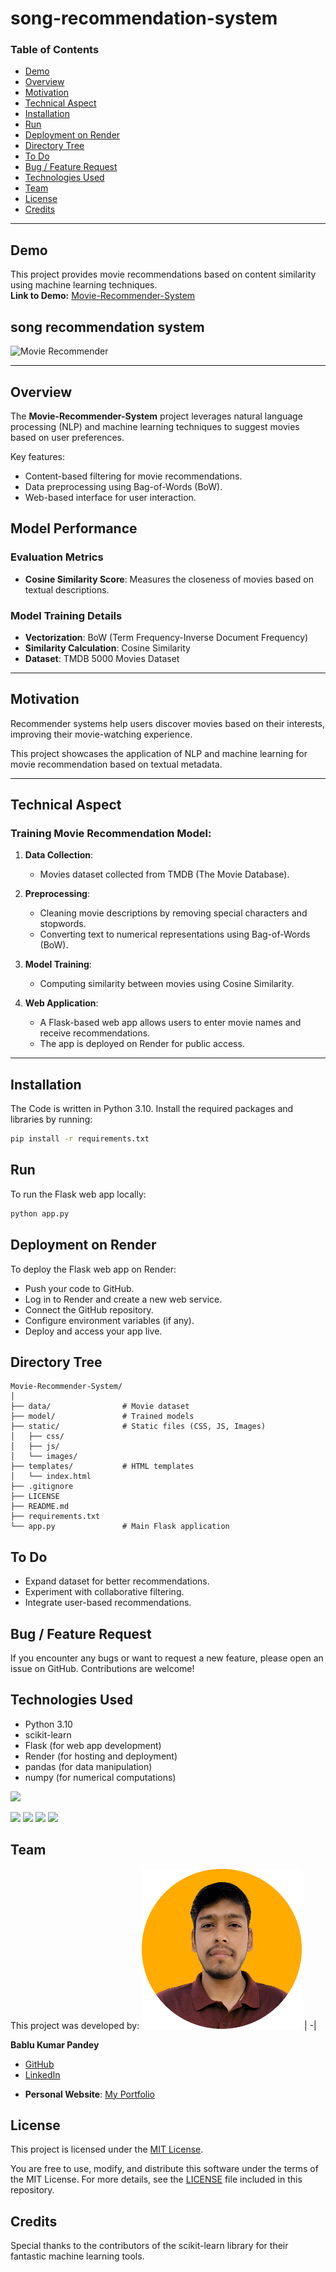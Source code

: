 # song-recommendation-system

### Table of Contents
- [Demo](#demo)
- [Overview](#overview)
- [Motivation](#motivation)
- [Technical Aspect](#technical-aspect)
- [Installation](#installation)
- [Run](#run)
- [Deployment on Render](#deployment-on-render)
- [Directory Tree](#directory-tree)
- [To Do](#to-do)
- [Bug / Feature Request](#bug--feature-request)
- [Technologies Used](#technologies-used)
- [Team](#team)
- [License](#license)
- [Credits](#credits)

---

## Demo
This project provides movie recommendations based on content similarity using machine learning techniques.<br>
**Link to Demo:** [Movie-Recommender-System](#) 

## song recommendation system

![Movie Recommender](https://i.imgur.com/Mb5qOcx.png)

---

## Overview
The **Movie-Recommender-System** project leverages natural language processing (NLP) and machine learning techniques to suggest movies based on user preferences.

Key features:
- Content-based filtering for movie recommendations.
- Data preprocessing using Bag-of-Words (BoW).
- Web-based interface for user interaction.

## Model Performance

### Evaluation Metrics
- **Cosine Similarity Score**: Measures the closeness of movies based on textual descriptions.

### Model Training Details
- **Vectorization**: BoW (Term Frequency-Inverse Document Frequency)
- **Similarity Calculation**: Cosine Similarity
- **Dataset**: TMDB 5000 Movies Dataset

---

## Motivation
Recommender systems help users discover movies based on their interests, improving their movie-watching experience.

This project showcases the application of NLP and machine learning for movie recommendation based on textual metadata.

---

## Technical Aspect
### Training Movie Recommendation Model:
1. **Data Collection**:
   - Movies dataset collected from TMDB (The Movie Database).

2. **Preprocessing**:
   - Cleaning movie descriptions by removing special characters and stopwords.
   - Converting text to numerical representations using Bag-of-Words (BoW).

3. **Model Training**:
   - Computing similarity between movies using Cosine Similarity.

4. **Web Application**:
   - A Flask-based web app allows users to enter movie names and receive recommendations.
   - The app is deployed on Render for public access.
  
---

## Installation
The Code is written in Python 3.10. Install the required packages and libraries by running:

```bash
pip install -r requirements.txt
```

## Run
To run the Flask web app locally:

```bash
python app.py
```

## Deployment on Render

To deploy the Flask web app on Render:
- Push your code to GitHub.
- Log in to Render and create a new web service.
- Connect the GitHub repository.
- Configure environment variables (if any).
- Deploy and access your app live.

## Directory Tree 
```
Movie-Recommender-System/
│
├── data/                # Movie dataset
├── model/               # Trained models
├── static/              # Static files (CSS, JS, Images)
│   ├── css/
│   ├── js/
│   └── images/
├── templates/           # HTML templates
│   └── index.html
├── .gitignore
├── LICENSE
├── README.md
├── requirements.txt
└── app.py               # Main Flask application
```

## To Do

- Expand dataset for better recommendations.
- Experiment with collaborative filtering.
- Integrate user-based recommendations.

## Bug / Feature Request
If you encounter any bugs or want to request a new feature, please open an issue on GitHub. Contributions are welcome!

## Technologies Used
- Python 3.10
- scikit-learn
- Flask (for web app development)
- Render (for hosting and deployment)
- pandas (for data manipulation)
- numpy (for numerical computations)





![](https://forthebadge.com/images/badges/made-with-python.svg)


[<img target="_blank" src="https://upload.wikimedia.org/wikipedia/commons/thumb/0/05/Scikit_learn_logo_small.svg/260px-Scikit_learn_logo_small.svg.png" width=170>](https://pandas.pydata.org/docs/)
[<img target="_blank" src="https://miro.medium.com/v2/resize:fit:720/format:webp/0*RWkQ0Fziw792xa0S" width=170>](https://pandas.pydata.org/docs/)
 [<img target="_blank" src="https://icon2.cleanpng.com/20180829/okc/kisspng-flask-python-web-framework-representational-state-flask-stickker-1713946755581.webp" width=170>](https://flask.palletsprojects.com/en/stable/) 
[<img target="_blank" src="https://upload.wikimedia.org/wikipedia/commons/thumb/3/31/NumPy_logo_2020.svg/512px-NumPy_logo_2020.svg.png" width=200>](https://numpy.org/doc/) 







## Team
This project was developed by:
[![Bablu kumar pandey](https://github.com/Creator-Turbo/images-/blob/main/resized_image.png?raw=true)](ressume_link) |
-|


**Bablu Kumar Pandey**


- [GitHub](https://github.com/Creator-Turbo)  
- [LinkedIn](https://www.linkedin.com/in/bablu-kumar-pandey-313764286/)
* **Personal Website**: [My Portfolio](https://creator-turbo.github.io/Creator-Turbo-Portfolio-website/)

## License

This project is licensed under the [MIT License](LICENSE).

You are free to use, modify, and distribute this software under the terms of the MIT License. For more details, see the [LICENSE](LICENSE) file included in this repository.


## Credits

Special thanks to the contributors of the scikit-learn library for their fantastic machine learning tools.